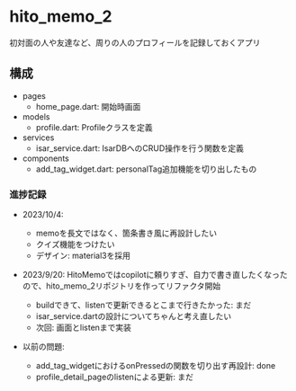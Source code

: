 # hito_memo_2

初対面の人や友達など、周りの人のプロフィールを記録しておくアプリ

## 構成

- pages
  - home_page.dart: 開始時画面
- models
  - profile.dart: Profileクラスを定義
- services
  - isar_service.dart: IsarDBへのCRUD操作を行う関数を定義
- components
  - add_tag_widget.dart: personalTag追加機能を切り出したもの

### 進捗記録

- 2023/10/4: 
  - memoを長文ではなく、箇条書き風に再設計したい
  - クイズ機能をつけたい
  - デザイン: material3を採用

- 2023/9/20: HitoMemoではcopilotに頼りすぎ、自力で書き直したくなったので、hito_memo_2リポジトリを作ってリファクタ開始
  - buildできて、listenで更新できるとこまで行きたかった: まだ
  - isar_service.dartの設計についてちゃんと考え直したい
  - 次回: 画面とlistenまで実装

- 以前の問題:
  - add_tag_widgetにおけるonPressedの関数を切り出す再設計: done
  - profile_detail_pageのlistenによる更新: まだ